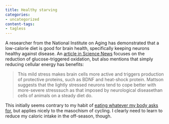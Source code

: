 ```yaml
---
title: Healthy starving
categories:
- uncategorized
content-tags:
- tagless
---
```


A researcher from the National Institute on Aging has demonstrated that a low-calorie diet is good for brain health, specifically keeping neurons healthy against disease.  An [article in Science News][1] focuses on the reduction of glucose-triggered oxidation, but also mentions that simply reducing cellular energy has benefits:

   [1]: http://www.sciencenews.org/articles/20060304/bob8.asp

> This mild stress makes brain cells more active and triggers production of protective proteins, such as BDNF and heat-shock protein. Mattson suggests that the lightly stressed neurons tend to cope better with more-severe stresssuch as that imposed by neurological diseasethan cells of animals on a steady diet do.

This initially seems contrary to my habit of [eating whatever my body asks for][2], but applies nicely to the masochism of cycling.  I clearly need to learn to reduce my caloric intake in the off-season, though.

   [2]: /library/thoughts/fitness.html
